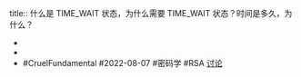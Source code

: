 title:: 什么是 TIME_WAIT 状态，为什么需要 TIME_WAIT 状态？时间是多久，为什么？

-
-
- #CruelFundamental #2022-08-07 #密码学 #RSA [讨论](https://github.com/CYZH1307/CruelFundamental/tree/main/homework/202208/07)